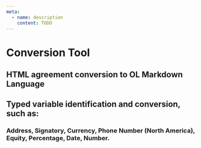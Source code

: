 ```yaml
---
meta:
  - name: description
    content: TODO
---
```


# Conversion Tool

## HTML agreement conversion to OL Markdown Language

## Typed variable identification and conversion, such as:

### Address, Signatory, Currency, Phone Number (North America), Equity, Percentage, Date, Number.

